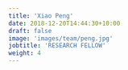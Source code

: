 ```yaml
---
title: 'Xiao Peng'
date: 2018-12-20T14:44:30+10:00
draft: false
image: 'images/team/peng.jpg'
jobtitle: 'RESEARCH FELLOW'
weight: 4
---
```


